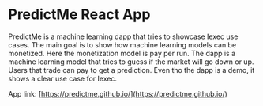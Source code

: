 # PredictMe React App



PredictMe is a machine learning dapp that tries to showcase Iexec use cases.
The main goal is to show how machine learning models can be monetized.
Here the monetization model is pay per run. The dapp is a machine learning
model that tries to guess if the market will go down or up. Users that trade
can pay to get a prediction. Even tho the dapp is a demo, it shows a clear use case
for Iexec.

App link: [https://predictme.github.io/](https://predictme.github.io/)